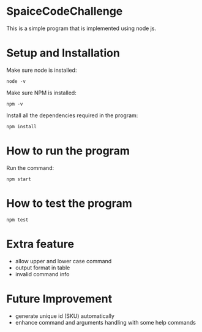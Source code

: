 # SpaiceCodeChallenge

This is a simple program that is implemented using node js.

# Setup and Installation

Make sure node is installed:
```
node -v
```

Make sure NPM is installed: 
```
npm -v
```

Install all the dependencies required in the program:
```
npm install
```

# How to run the program

Run the command:
```
npm start
```

# How to test the program
```
npm test
```

# Extra feature
- allow upper and lower case command
- output format in table
- invalid command info

# Future Improvement
- generate unique id (SKU) automatically
- enhance command and arguments handling with some help commands